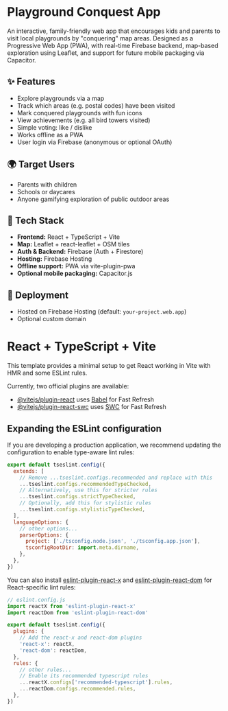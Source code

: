 # Playground Conquest App

An interactive, family-friendly web app that encourages kids and parents to visit local playgrounds by "conquering" map areas. Designed as a Progressive Web App (PWA), with real-time Firebase backend, map-based exploration using Leaflet, and support for future mobile packaging via Capacitor.

## ✨ Features

- Explore playgrounds via a map
- Track which areas (e.g. postal codes) have been visited
- Mark conquered playgrounds with fun icons
- View achievements (e.g. all bird towers visited)
- Simple voting: like / dislike
- Works offline as a PWA
- User login via Firebase (anonymous or optional OAuth)

## 🌍 Target Users

- Parents with children
- Schools or daycares
- Anyone gamifying exploration of public outdoor areas

## 🧱 Tech Stack

- **Frontend:** React + TypeScript + Vite
- **Map:** Leaflet + react-leaflet + OSM tiles
- **Auth & Backend:** Firebase (Auth + Firestore)
- **Hosting:** Firebase Hosting
- **Offline support:** PWA via vite-plugin-pwa
- **Optional mobile packaging:** Capacitor.js

## 🚀 Deployment

- Hosted on Firebase Hosting (default: `your-project.web.app`)
- Optional custom domain

# React + TypeScript + Vite

This template provides a minimal setup to get React working in Vite with HMR and some ESLint rules.

Currently, two official plugins are available:

- [@vitejs/plugin-react](https://github.com/vitejs/vite-plugin-react/blob/main/packages/plugin-react) uses [Babel](https://babeljs.io/) for Fast Refresh
- [@vitejs/plugin-react-swc](https://github.com/vitejs/vite-plugin-react/blob/main/packages/plugin-react-swc) uses [SWC](https://swc.rs/) for Fast Refresh

## Expanding the ESLint configuration

If you are developing a production application, we recommend updating the configuration to enable type-aware lint rules:

```js
export default tseslint.config({
  extends: [
    // Remove ...tseslint.configs.recommended and replace with this
    ...tseslint.configs.recommendedTypeChecked,
    // Alternatively, use this for stricter rules
    ...tseslint.configs.strictTypeChecked,
    // Optionally, add this for stylistic rules
    ...tseslint.configs.stylisticTypeChecked,
  ],
  languageOptions: {
    // other options...
    parserOptions: {
      project: ['./tsconfig.node.json', './tsconfig.app.json'],
      tsconfigRootDir: import.meta.dirname,
    },
  },
})
```

You can also install [eslint-plugin-react-x](https://github.com/Rel1cx/eslint-react/tree/main/packages/plugins/eslint-plugin-react-x) and [eslint-plugin-react-dom](https://github.com/Rel1cx/eslint-react/tree/main/packages/plugins/eslint-plugin-react-dom) for React-specific lint rules:

```js
// eslint.config.js
import reactX from 'eslint-plugin-react-x'
import reactDom from 'eslint-plugin-react-dom'

export default tseslint.config({
  plugins: {
    // Add the react-x and react-dom plugins
    'react-x': reactX,
    'react-dom': reactDom,
  },
  rules: {
    // other rules...
    // Enable its recommended typescript rules
    ...reactX.configs['recommended-typescript'].rules,
    ...reactDom.configs.recommended.rules,
  },
})
```
